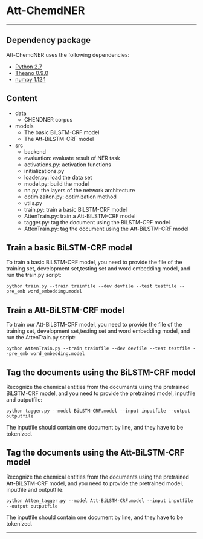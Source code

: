 # Att-ChemdNER
***
## Dependency package

Att-ChemdNER uses the following dependencies:

- [Python 2.7](https://www.python.org/)
- [Theano 0.9.0](http://www.deeplearning.net/software/theano/)
- [numpy 1.12.1](http://www.numpy.org/)


## Content
- data
	- CHENDNER corpus
- models
	- The basic BiLSTM-CRF model
	- The Att-BiLSTM-CRF model
- src
	- backend
	- evaluation: evaluate result of NER task
	- activations.py: activation functions
	- initializations.py
	- loader.py: load the data set
	- model.py: build the model
	- nn.py: the layers of the network architecture
	- optimizaiton.py: optimization method
	- utils.py
	- train.py: train a basic BiLSTM-CRF model
	- AttenTrain.py: train a Att-BiLSTM-CRF model
	- tagger.py: tag the document using the BiLSTM-CRF model
	- AttenTrain.py: tag the document using the Att-BiLSTM-CRF model

## Train a basic BiLSTM-CRF model
To train a basic BiLSTM-CRF model, you need to provide the file of the training set, development set,testing set and word embedding model, and run the train.py script:

```
python train.py --train trainfile --dev devfile --test testfile --pre_emb word_embedding.model 
```
## Train a Att-BiLSTM-CRF model
To train our Att-BiLSTM-CRF model, you need to provide the file of the training set, development set,testing set and word embedding model, and run the AttenTrain.py script:

```
python AttenTrain.py --train trainfile --dev devfile --test testfile --pre_emb word_embedding.model 
```
## Tag the documents using the BiLSTM-CRF model
Recognize the chemical entities from the documents using the pretrained BiLSTM-CRF model, and you need to provide the pretrained model, inputfile and outputfile:

```
python tagger.py --model BiLSTM-CRF.model --input inputfile --output outputfile
```
The inputfile should contain one document by line, and they have to be tokenized.

## Tag the documents using the Att-BiLSTM-CRF model
Recognize the chemical entities from the documents using the pretrained Att-BiLSTM-CRF model, and you need to provide the pretrained model, inputfile and outputfile:

```
python Atten_tagger.py --model Att-BiLSTM-CRF.model --input inputfile --output outputfile
```

The inputfile should contain one document by line, and they have to be tokenized.


***

